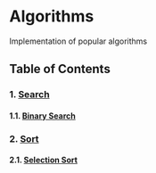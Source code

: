 Algorithms
==============================

Implementation of popular algorithms


## Table of Contents

### 1. [Search](#search)
#### 1.1. [Binary Search](./search/binary_search.ipynb)


### 2. [Sort](#sort)
#### 2.1. [Selection Sort](./sort/selection_sort.ipynb)
